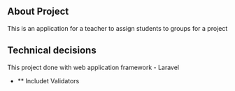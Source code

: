 ## About Project

This is an application for a teacher to assign students to groups for a project

## Technical decisions
This project done with web application framework - Laravel

- ** Includet Validators
